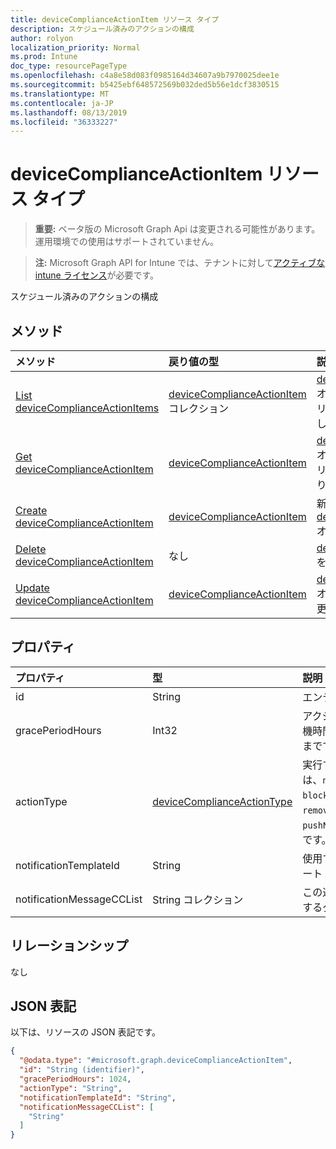 ```yaml
---
title: deviceComplianceActionItem リソース タイプ
description: スケジュール済みのアクションの構成
author: rolyon
localization_priority: Normal
ms.prod: Intune
doc_type: resourcePageType
ms.openlocfilehash: c4a8e58d083f0985164d34607a9b7970025dee1e
ms.sourcegitcommit: b5425ebf648572569b032ded5b56e1dcf3830515
ms.translationtype: MT
ms.contentlocale: ja-JP
ms.lasthandoff: 08/13/2019
ms.locfileid: "36333227"
---
```

# <a name="devicecomplianceactionitem-resource-type"></a>deviceComplianceActionItem リソース タイプ

> **重要:** ベータ版の Microsoft Graph Api は変更される可能性があります。運用環境での使用はサポートされていません。

> **注:** Microsoft Graph API for Intune では、テナントに対して[アクティブな intune ライセンス](https://go.microsoft.com/fwlink/?linkid=839381)が必要です。

スケジュール済みのアクションの構成

## <a name="methods"></a>メソッド
|メソッド|戻り値の型|説明|
|:---|:---|:---|
|[List deviceComplianceActionItems](../api/intune-deviceconfig-devicecomplianceactionitem-list.md)|[deviceComplianceActionItem](../resources/intune-deviceconfig-devicecomplianceactionitem.md) コレクション|[deviceComplianceActionItem](../resources/intune-deviceconfig-devicecomplianceactionitem.md) オブジェクトのプロパティとリレーションシップをリストします。|
|[Get deviceComplianceActionItem](../api/intune-deviceconfig-devicecomplianceactionitem-get.md)|[deviceComplianceActionItem](../resources/intune-deviceconfig-devicecomplianceactionitem.md)|[deviceComplianceActionItem](../resources/intune-deviceconfig-devicecomplianceactionitem.md) オブジェクトのプロパティとリレーションシップを読み取ります。|
|[Create deviceComplianceActionItem](../api/intune-deviceconfig-devicecomplianceactionitem-create.md)|[deviceComplianceActionItem](../resources/intune-deviceconfig-devicecomplianceactionitem.md)|新しい [deviceComplianceActionItem](../resources/intune-deviceconfig-devicecomplianceactionitem.md) オブジェクトを作成します。|
|[Delete deviceComplianceActionItem](../api/intune-deviceconfig-devicecomplianceactionitem-delete.md)|なし|[deviceComplianceActionItem](../resources/intune-deviceconfig-devicecomplianceactionitem.md) を削除します。|
|[Update deviceComplianceActionItem](../api/intune-deviceconfig-devicecomplianceactionitem-update.md)|[deviceComplianceActionItem](../resources/intune-deviceconfig-devicecomplianceactionitem.md)|[deviceComplianceActionItem](../resources/intune-deviceconfig-devicecomplianceactionitem.md) オブジェクトのプロパティを更新します。|

## <a name="properties"></a>プロパティ
|プロパティ|型|説明|
|:---|:---|:---|
|id|String|エンティティのキー。|
|gracePeriodHours|Int32|アクションが実行されるまでの待機時間。 有効な値は 0 から 8760 までです|
|actionType|[deviceComplianceActionType](../resources/intune-deviceconfig-devicecomplianceactiontype.md)|実行するアクション。 可能な値は、`noAction`、`notification`、`block`、`retire`、`wipe`、`removeResourceAccessProfiles`、`pushNotification`、`remoteLock` です。|
|notificationTemplateId|String|使用する通知メッセージ テンプレート|
|notificationMessageCCList|String コレクション|この通知メッセージの CC に設定するグループ ID のリスト。|

## <a name="relationships"></a>リレーションシップ
なし

## <a name="json-representation"></a>JSON 表記
以下は、リソースの JSON 表記です。
<!-- {
  "blockType": "resource",
  "keyProperty": "id",
  "@odata.type": "microsoft.graph.deviceComplianceActionItem"
}
-->
``` json
{
  "@odata.type": "#microsoft.graph.deviceComplianceActionItem",
  "id": "String (identifier)",
  "gracePeriodHours": 1024,
  "actionType": "String",
  "notificationTemplateId": "String",
  "notificationMessageCCList": [
    "String"
  ]
}
```



